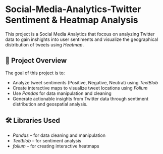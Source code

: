 # Social-Media-Analytics-Twitter Sentiment & Heatmap Analysis
This project is a Social Media Analytics  that focous on analyzing Twitter data to gain inshights into user sentiments and visualize the geographical distribution of tweets using *Heatmap*.

## 🚀 Project Overview
The goal of this project is to:
- Analyze tweet sentiments (Positive, Negative, Neutral) using *TextBlob*
- Create interactive maps to visualize tweet locations using *Folium*
- Use *Pandas* for data manipulation and cleaning
- Generate actionable insights from Twitter data through sentiment distribution and geospatial analysis.
  
## 🛠️ Libraries Used

- *Pandas* – for data cleaning and manipulation  
- *Textblob* – for sentiment analysis  
- *folium* – for creating interactive heatmaps
